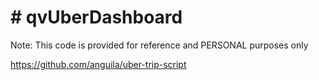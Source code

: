 # # qvUberDashboard

Note: This code is provided for reference and PERSONAL purposes only

https://github.com/anguila/uber-trip-script  


